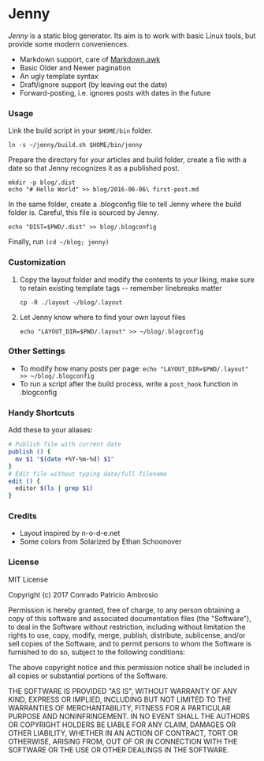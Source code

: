 # Jenny

_Jenny_ is a static blog generator. Its aim is to work with basic Linux tools, but provide some modern conveniences.

- Markdown support, care of [Markdown.awk](https://bitbucket.org/yiyus/md2html.awk)
- Basic Older and Newer pagination
- An ugly template syntax
- Draft/ignore support (by leaving out the date)
- Forward-posting, i.e. ignores posts with dates in the future

### Usage

Link the build script in your `$HOME/bin` folder.

```
ln -s ~/jenny/build.sh $HOME/bin/jenny
```

Prepare the directory for your articles and build folder, create a file with a date so that Jenny recognizes it as a published post.

```
mkdir -p blog/.dist
echo "# Hello World" >> blog/2016-06-06\ first-post.md
```

In the same folder, create a .blogconfig file to tell Jenny where the build folder is. Careful, this file is sourced by Jenny.

```
echo "DIST=$PWD/.dist" >> blog/.blogconfig
```

Finally, run `(cd ~/blog; jenny)`

### Customization

1. Copy the layout folder and modify the contents to your liking, make sure to retain existing template tags -- remember linebreaks matter

   ```
   cp -R ./layout ~/blog/.layout
   ```
   
2. Let Jenny know where to find your own layout files

   ```
   echo "LAYOUT_DIR=$PWD/.layout" >> ~/blog/.blogconfig
   ```

### Other Settings

- To modify how many posts per page: `echo "LAYOUT_DIR=$PWD/.layout" >> ~/blog/.blogconfig`
- To run a script after the build process, write a `post_hook` function in .blogconfig

### Handy Shortcuts

Add these to your aliases:

```bash
# Publish file with current date
publish () {
  mv $1 "$(date +%Y-%m-%d) $1"
}
# Edit file without typing date/full filename
edit () {
  editor $(ls | grep $1)
}
```

### Credits
- Layout inspired by n-o-d-e.net 
- Some colors from Solarized by Ethan Schoonover

### License

MIT License

Copyright (c) 2017 Conrado Patricio Ambrosio

Permission is hereby granted, free of charge, to any person obtaining a copy
of this software and associated documentation files (the "Software"), to deal
in the Software without restriction, including without limitation the rights
to use, copy, modify, merge, publish, distribute, sublicense, and/or sell
copies of the Software, and to permit persons to whom the Software is
furnished to do so, subject to the following conditions:

The above copyright notice and this permission notice shall be included in all
copies or substantial portions of the Software.

THE SOFTWARE IS PROVIDED "AS IS", WITHOUT WARRANTY OF ANY KIND, EXPRESS OR
IMPLIED, INCLUDING BUT NOT LIMITED TO THE WARRANTIES OF MERCHANTABILITY,
FITNESS FOR A PARTICULAR PURPOSE AND NONINFRINGEMENT. IN NO EVENT SHALL THE
AUTHORS OR COPYRIGHT HOLDERS BE LIABLE FOR ANY CLAIM, DAMAGES OR OTHER
LIABILITY, WHETHER IN AN ACTION OF CONTRACT, TORT OR OTHERWISE, ARISING FROM,
OUT OF OR IN CONNECTION WITH THE SOFTWARE OR THE USE OR OTHER DEALINGS IN THE
SOFTWARE.
